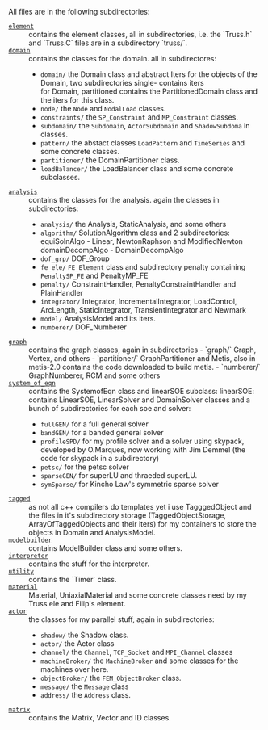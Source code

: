 
All files are in the following subdirectories:

<dl>

<dt><a href="./element"><code>element</code></a></dt>
<dd>contains the element classes, all in subdirectories, i.e. the
`Truss.h` and `Truss.C` files are in a subdirectory `truss/`.
</dd>

<dt><a href="./domain"><code>domain</code></a></dt>
<dd>contains the classes for the domain. all in subdirectores:

- `domain/` the Domain class and abstract Iters for the objects of
           the Domain, two subdirectories single- contains iters  
           for Domain, partitioned contains the PartitionedDomain
           class and the iters for this class.
- `node/` the `Node` and `NodalLoad` classes.
- `constraints/` the `SP_Constraint` and `MP_Constraint` classes.
- `subdomain/` the `Subdomain`, `ActorSubdomain` and `ShadowSubdoma` in classes.
- `pattern/` the abstact classes `LoadPattern` and `TimeSeries` and some concrete classes.
- `partitioner/` the DomainPartitioner class.
- `loadBalancer/` the LoadBalancer class and some concrete subclasses.

</dd>

<dt><a href="./analysis"><code>analysis</code></a></dt>
<dd>contains the classes for the analysis. again the classes in subdirectories:

 - `analysis/` the Analysis, StaticAnalysis, and some others
 - `algorithm/` SolutionAlgorithm class and 2 subdirectories:
           equiSolnAlgo - Linear, NewtonRaphson and ModifiedNewton
           domainDecompAlgo - DomainDecompAlgo
 - `dof_grp/` DOF_Group
 - `fe_ele/` `FE_Element` class and subdirectory penalty containing
           `PenaltySP_FE` and PenaltyMP_FE
 - `penalty/` ConstraintHandler, PenaltyConstraintHandler and
           PlainHandler
 - `integrator/` Integrator, IncrementalIntegrator, LoadControl,
           ArcLength, StaticIntegrator, TransientIntegrator and
           Newmark
 - `model/` AnalysisModel and its iters.
 - `numberer/` DOF_Numberer
           
<dt><a href="./graph"><code>graph</code></a></dt>
<dd>contains the graph classes, again in subdirectories
- `graph/` Graph, Vertex, and others
- `partitioner/` GraphPartitioner and Metis, also in metis-2.0
          contains the code downloaded to build metis.
- `numberer/` GraphNumberer, RCM and some others
</dd>

<dt><a href="./system_of_eqn"><code>system_of_eqn</code></a></dt>
<dd>contains the SystemofEqn class and linearSOE subclass:
        linearSOE: contains LinearSOE, LinearSolver and DomainSolver
        classes and a bunch of subdirectories for each soe and solver:
        
- `fullGEN/` for a full general solver
- `bandGEN/` for a banded general solver
- `profileSPD/` for my profile solver and a solver using skypack,
           developed by O.Marques, now working with Jim Demmel
           (the code for skypack in a subdirectory)
- `petsc/` for the petsc solver
- `sparseGEN/` for superLU and thraeded superLU.
- `symSparse/` for Kincho Law's symmetric sparse solver

</dd>

<dt><a href="./tagged"><code>tagged</code></a></dt>
<dd>as not all c++ compilers do templates yet i use TagggedObject
        and the files in it's subdirectory storage (TaggedObjectStorage,
        ArrayOfTaggedObjects and their iters) for my containers to store
        the objects in Domain and AnalysisModel.
</dd>

<dt><a href="./modelbuilder"><code>modelbuilder</code></a></dt>
<dd>contains ModelBuilder class and some others.
        
</dd>

<dt><a href="./interpreter"><code>interpreter</code></a></dt>
<dd>contains the stuff for the interpreter.
</dd>

<dt><a href="./utility"><code>utility</code></a></dt>
<dd>contains the `Timer` class.</dd>

<dt><a href="./material"><code>material</code></a></dt>
<dd>Material, UniaxialMaterial and some concrete classes need by
        my Truss ele and Filip's element.
        
<dt><a href="./actor"><code>actor</code></a></dt>
<dd>the classes for my parallel stuff, again in subdirectories:

 - `shadow/` the Shadow class.  
 - `actor/` the Actor class
 - `channel/` the `Channel`, `TCP_Socket` and `MPI_Channel` classes
 - `machineBroker/` the `MachineBroker` and some classes for the machines over here.
 - `objectBroker/` the `FEM_ObjectBroker` class.
 - `message/` the `Message` class
 - `address/` the `Address` class.

<dt><a href="./matrix"><code>matrix</code></a><dd>contains the Matrix, Vector and ID classes.</dd>

</dl>

